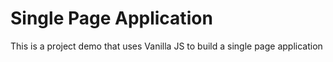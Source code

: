 # Single Page Application

This is a project demo that uses Vanilla JS to build a single page application